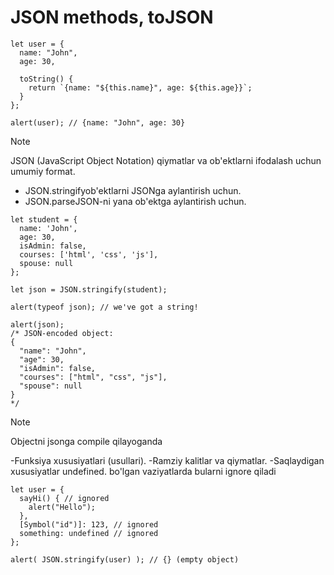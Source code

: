 <!-- 5:46 31.03.2024 -->

# JSON methods, toJSON

```
let user = {
  name: "John",
  age: 30,

  toString() {
    return `{name: "${this.name}", age: ${this.age}}`;
  }
};

alert(user); // {name: "John", age: 30}
```

> [!NOTE]
> JSON (JavaScript Object Notation) qiymatlar va ob'ektlarni ifodalash uchun umumiy format.

- JSON.stringifyob'ektlarni JSONga aylantirish uchun.
- JSON.parseJSON-ni yana ob'ektga aylantirish uchun.

```
let student = {
  name: 'John',
  age: 30,
  isAdmin: false,
  courses: ['html', 'css', 'js'],
  spouse: null
};

let json = JSON.stringify(student);

alert(typeof json); // we've got a string!

alert(json);
/* JSON-encoded object:
{
  "name": "John",
  "age": 30,
  "isAdmin": false,
  "courses": ["html", "css", "js"],
  "spouse": null
}
*/
```

> [!NOTE]
> Objectni jsonga compile qilayoganda

-Funksiya xususiyatlari (usullari).
-Ramziy kalitlar va qiymatlar.
-Saqlaydigan xususiyatlar undefined.
bo'lgan vaziyatlarda bularni ignore qiladi

```
let user = {
  sayHi() { // ignored
    alert("Hello");
  },
  [Symbol("id")]: 123, // ignored
  something: undefined // ignored
};

alert( JSON.stringify(user) ); // {} (empty object)
```

<!-- 5:58 31.03.2024 -->
